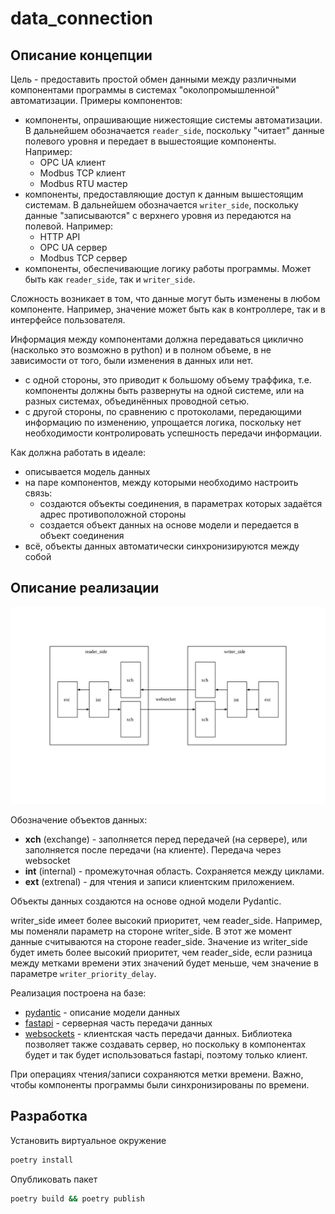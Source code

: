 # data_connection

## Описание концепции

Цель - предоставить простой обмен данными между различными компонентами программы в системах "околопромышленной" автоматизации. Примеры компонентов:
- компоненты, опрашивающие нижестоящие системы автоматизации. В дальнейшем обозначается `reader_side`, поскольку "читает" данные полевого уровня и передает в вышестоящие компоненты. Например:
	- OPC UA клиент
	- Modbus TCP клиент
	- Modbus RTU мастер
- компоненты, предоставляющие доступ к данным вышестоящим системам. В дальнейшем обозначается `writer_side`, поскольку данные "записываются" с верхнего уровня из передаются на полевой. Например:
	- HTTP API
	- OPC UA сервер
	- Modbus TCP сервер
- компоненты, обеспечивающие логику работы программы. Может быть как `reader_side`, так и `writer_side`.

Сложность возникает в том, что данные могут быть изменены в любом компоненте. Например, значение может быть как в контроллере, так и в интерфейсе пользователя.

Информация между компонентами должна передаваться циклично (насколько это возможно в python) и в полном объеме, в не зависимости от того, были изменения в данных или нет.
- с одной стороны, это приводит к большому объему траффика, т.е. компоненты должны быть развернуты на одной системе, или на разных системах, объединённых проводной сетью.
- с другой стороны, по сравнению с протоколами, передающими информацию по изменению, упрощается логика, поскольку нет необходимости контролировать успешность передачи информации.

Как должна работать в идеале:
- описывается модель данных
- на паре компонентов, между которыми необходимо настроить связь:
	- создаются объекты соединения, в параметрах которых задаётся адрес противоположной стороны
	- создается объект данных на основе модели и передается в объект соединения
- всё, объекты данных автоматически синхронизируются между собой

## Описание реализации

![docs/schema.svg](docs/schema.svg)

Обозначение объектов данных:
- **xch** (exchange) - заполняется перед передачей (на сервере), или заполняется после передачи (на клиенте). Передача через websocket
- **int** (internal) - промежуточная область. Сохраняется между циклами.
- **ext** (extrenal) - для чтения и записи клиентским приложением.

Объекты данных создаются на основе одной модели Pydantic.

writer_side имеет более высокий приоритет, чем reader_side. Например, мы поменяли параметр на стороне writer_side. В этот же момент данные считываются на стороне reader_side. Значение из writer_side будет иметь более высокий приоритет, чем reader_side, если разница между метками времени этих значений будет меньше, чем значение в параметре `writer_priority_delay`.

Реализация построена на базе:
- [pydantic](https://pydantic-docs.helpmanual.io/) - описание модели данных
- [fastapi](https://fastapi.tiangolo.com/) - серверная часть передачи данных
- [websockets](https://websockets.readthedocs.io/en/stable/index.html) - клиентская часть передачи данных. Библиотека позволяет также создавать сервер, но поскольку в компонентах будет и так будет использоваться fastapi, поэтому только клиент.

При операциях чтения/записи сохраняются метки времени. Важно, чтобы компоненты программы были синхронизированы по времени.


## Разработка

Установить виртуальное окружение

```sh
poetry install
```

Опубликовать пакет

```sh
poetry build && poetry publish
```
